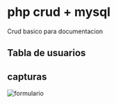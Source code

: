 # php crud + mysql

Crud basico para documentacion

## Tabla de usuarios

## capturas

![formulario](![image](https://github.com/user-attachments/assets/37a1c2bb-ac16-4e17-a237-27b05bdb2a10)
)
